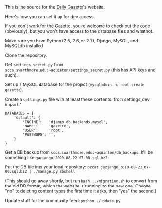 This is the source for the [Daily Gazette](http://daily.swarthmore.edu)'s website.

Here's how you can set it up for dev access.

If you don't work for the Gazette, you're welcome to check out the code (obviously), but you won't have access to the database files and whatnot.

Make sure you have Python (2.5, 2.6, or 2.7), Django, MySQL, and MySQLdb installed

Clone the repository.

Get `settings_secret.py` from `sccs.swarthmore.edu:~aquinton/settings_secret.py` (this has API keys and such).

Set up a MySQL database for the project (`mysqladmin -u root create gazette`).

Create a `settings.py` file with at least these contents:
    from settings_dev import *

    DATABASES = {
        'default': {
            'ENGINE':   'django.db.backends.mysql',
            'NAME':     'gazette',
            'USER':     'root',
            'PASSWORD': '',
        }
    }


Get a DB backup from `sccs.swarthmore.edu:~aquinton/db_backups`. It'll be something like `gazjango_2010-08-22_07-00.sql.bz2`.

Put the DB file into your local repository: `bzcat gazjango_2010-08-22_07-00.sql.bz2 | ./manage.py dbshell`

(This should go away shortly, but run `bash ../migration.sh` to convert from the old DB format, which the website is running, to the new one. Choose "no" to deleting content types the first time it asks, then "yes" the second.)

Update stuff for the community feed: `python ./update.py`